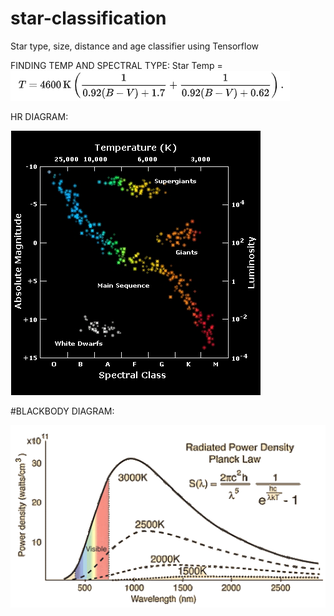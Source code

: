 # star-classification
Star type, size, distance and age classifier using Tensorflow


FINDING TEMP AND SPECTRAL TYPE:
	Star Temp = ![1](imgs/eq1.png)

HR DIAGRAM:

![2](imgs/hr.png)



#BLACKBODY DIAGRAM:

![0](imgs/blackbody.gif)

